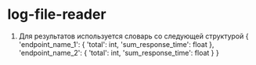 # log-file-reader


1) Для результатов используется словарь со следующей структурой
{
    'endpoint_name_1': {
        'total': int,
        'sum_response_time': float
    },
    'endpoint_name_2': {
        'total': int,
        'sum_response_time': float
    }
}

